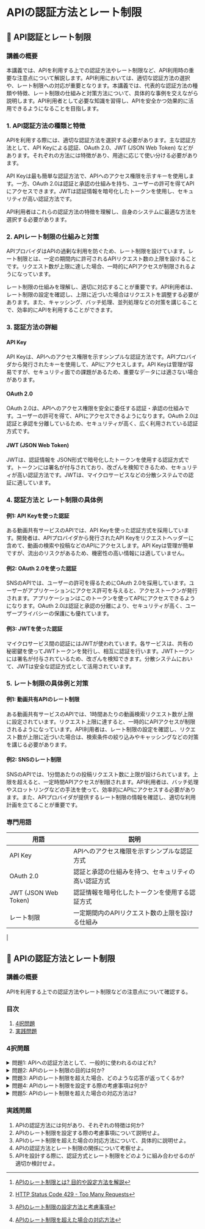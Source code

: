 # APIの認証方法とレート制限

## 📝 API認証とレート制限

<a id="introduction"></a>
### 講義の概要

本講義では、APIを利用する上での認証方法やレート制限など、API利用時の重要な注意点について解説します。API利用においては、適切な認証方法の選択や、レート制限への対応が重要となります。本講義では、代表的な認証方法の種類や特徴、レート制限の仕組みと対策方法について、具体的な事例を交えながら説明します。API利用者として必要な知識を習得し、APIを安全かつ効果的に活用できるようになることを目指します。

<a id="authentication-methods"></a>
### 1. API認証方法の種類と特徴

APIを利用する際には、適切な認証方法を選択する必要があります。主な認証方法として、API Keyによる認証、OAuth 2.0、JWT (JSON Web Token) などがあります。それぞれの方法には特徴があり、用途に応じて使い分ける必要があります。

API Keyは最も簡単な認証方法で、APIへのアクセス権限を示すキーを使用します。一方、OAuth 2.0は認証と承認の仕組みを持ち、ユーザーの許可を得てAPIにアクセスできます。JWTは認証情報を暗号化したトークンを使用し、セキュリティが高い認証方法です。

API利用者はこれらの認証方法の特徴を理解し、自身のシステムに最適な方法を選択する必要があります。

<a id="rate-limiting"></a>
### 2. APIレート制限の仕組みと対策

APIプロバイダはAPIの過剰な利用を防ぐため、レート制限を設けています。レート制限とは、一定の期間内に許可されるAPIリクエスト数の上限を設けることです。リクエスト数が上限に達した場合、一時的にAPIアクセスが制限されるようになっています。

レート制限の仕組みを理解し、適切に対応することが重要です。API利用者は、レート制限の設定を確認し、上限に近づいた場合はリクエストを調整する必要があります。また、キャッシング、バッチ処理、並列処理などの対策を講じることで、効率的にAPIを利用することができます。

<a id="api-keys-oauth2-jwt"></a>
### 3. 認証方法の詳細

#### API Key
API Keyは、APIへのアクセス権限を示すシンプルな認証方法です。APIプロバイダから発行されたキーを使用して、APIにアクセスします。API Keyは管理が容易ですが、セキュリティ面での課題があるため、重要なデータには適さない場合があります。

#### OAuth 2.0
OAuth 2.0は、APIへのアクセス権限を安全に委任する認証・承認の仕組みです。ユーザーの許可を得て、APIにアクセスできるようになります。OAuth 2.0は認証と承認を分離しているため、セキュリティが高く、広く利用されている認証方式です。

#### JWT (JSON Web Token)
JWTは、認証情報を JSON形式で暗号化したトークンを使用する認証方式です。トークンには署名が付与されており、改ざんを検知できるため、セキュリティが高い認証方法です。JWTは、マイクロサービスなどの分散システムでの認証に適しています。

<a id="examples"></a>
### 4. 認証方法と レート制限の具体例

#### 例1: API Keyを使った認証
ある動画共有サービスのAPIでは、API Keyを使った認証方式を採用しています。開発者は、APIプロバイダから発行されたAPI Keyをリクエストヘッダーに含めて、動画の検索や投稿などのAPIにアクセスします。API Keyは管理が簡単ですが、流出のリスクがあるため、機密性の高い情報には適していません。

#### 例2: OAuth 2.0を使った認証
SNSのAPIでは、ユーザーの許可を得るためにOAuth 2.0を採用しています。ユーザーがアプリケーションにアクセス許可を与えると、アクセストークンが発行されます。アプリケーションはこのトークンを使ってAPIにアクセスできるようになります。OAuth 2.0は認証と承認の分離により、セキュリティが高く、ユーザープライバシーの保護にも優れています。

#### 例3: JWTを使った認証
マイクロサービス間の認証にはJWTが使われています。各サービスは、共有の秘密鍵を使ってJWTトークンを発行し、相互に認証を行います。JWTトークンには署名が付与されているため、改ざんを検知できます。分散システムにおいて、JWTは安全な認証方式として活用されています。

<a id="rate-limiting-examples"></a>
### 5. レート制限の具体例と対策

#### 例1: 動画共有APIのレート制限
ある動画共有サービスのAPIでは、1時間あたりの動画検索リクエスト数が上限に設定されています。リクエスト上限に達すると、一時的にAPIアクセスが制限されるようになっています。API利用者は、レート制限の設定を確認し、リクエスト数が上限に近づいた場合は、検索条件の絞り込みやキャッシングなどの対策を講じる必要があります。

#### 例2: SNSのレート制限
SNSのAPIでは、1分間あたりの投稿リクエスト数に上限が設けられています。上限を超えると、一定時間APIアクセスが制限されます。API利用者は、バッチ処理やスロットリングなどの手法を使って、効率的にAPIにアクセスする必要があります。また、APIプロバイダが提供するレート制限の情報を確認し、適切な利用計画を立てることが重要です。

<a id="glossary"></a>
### 専門用語

| 用語 | 説明 |
| --- | --- |
| API Key | APIへのアクセス権限を示すシンプルな認証方式 |
| OAuth 2.0 | 認証と承認の仕組みを持つ、セキュリティの高い認証方式 |
| JWT (JSON Web Token) | 認証情報を暗号化したトークンを使用する認証方式 |
| レート制限 | 一定期間内のAPIリクエスト数の上限を設ける仕組み |
|

## 📝 APIの認証方法とレート制限

<a id="introduction"></a>
### 講義の概要
APIを利用する上での認証方法やレート制限などの注意点について確認する。

### 目次
1. [4択問題](#multiple-choice)
2. [実践問題](#practice-problems)

<a id="multiple-choice"></a>
### 4択問題

<details>
<summary>問題1: APIへの認証方法として、一般的に使われるのはどれ?</summary>

- a. パスワード認証
- b. 指紋認証
- c. OAuth 2.0
- d. CAPTCHA

<details>
<summary>回答と解説</summary>

回答: c. OAuth 2.0

OAuth 2.0は、APIへの認証方法として広く使われています。パスワード認証は安全性が低く、指紋認証はモバイルアプリでの利用が一般的です。CAPTCHA は自動アクセス防止が目的で、APIの認証には適していません。
</details>
</details>

<details>
<summary>問題2: APIのレート制限の目的は何か?</summary>

- a. APIの負荷を軽減し、安定性を高めること
- b. 利用者を制限し、収益を上げること
- c. 不正アクセスを防ぐこと
- d. a、bの両方

<details>
<summary>回答と解説</summary>

回答: a. APIの負荷を軽減し、安定性を高めること

"APIのレート制限は、APIの負荷を軽減し、サービスの安定性を高めることが主な目的です。大量のリクエストが集中するのを防ぐことで、APIの可用性を維持することができます。"[^1]
</details>
</details>

<details>
<summary>問題3: APIのレート制限を超えた場合、どのような応答が返ってくるか?</summary>

- a. 429 Too Many Requests
- b. 403 Forbidden
- c. 500 Internal Server Error
- d. 404 Not Found

<details>
<summary>回答と解説</summary>

回答: a. 429 Too Many Requests

"APIのレート制限を超えた場合、サーバーは429 Too Many Requests レスポンスを返します。これは、クライアントがリクエストを一時的に制限されていることを示しています。"[^2]
</details>
</details>

<details>
<summary>問題4: APIのレート制限を設定する際の考慮事項は何か?</summary>

- a. APIの利用者数
- b. APIの処理能力
- c. APIの重要度
- d. a、b、cすべて

<details>
<summary>回答と解説</summary>

回答: d. a、b、cすべて

"APIのレート制限を設定する際は、APIの利用者数、処理能力、重要度などを総合的に検討する必要があります。利用者数が多ければ制限を緩めるべきですし、処理能力に応じて制限を設定する必要があります。また、APIの重要度によっても制限の設定が変わってきます。"[^3]
</details>
</details>

<details>
<summary>問題5: APIのレート制限を超えた場合の対応方法は?</summary>

- a. 待機時間を設けてリトライする
- b. 別のAPIを利用する
- c. 制限を緩和するよう開発者に依頼する
- d. a、b、cすべて

<details>
<summary>回答と解説</summary>

回答: d. a、b、c すべて

"APIのレート制限を超えた場合の対応方法としては、待機時間を設けてリトライする、別のAPIを利用する、制限を緩和するよう開発者に依頼するなどが考えられます。状況に応じて適切な対応を取る必要があります。"[^4]
</details>
</details>

<a id="practice-problems"></a>
### 実践問題

1. APIの認証方法には何があり、それぞれの特徴は何か?
2. APIのレート制限を設定する際の考慮事項について説明せよ。
3. APIのレート制限を超えた場合の対応方法について、具体的に説明せよ。
4. APIの認証方法とレート制限の関係について考察せよ。
5. APIを設計する際に、認証方式とレート制限をどのように組み合わせるのが適切か検討せよ。

[^1]: [APIのレート制限とは? 目的や設定方法を解説](https://www.monobit.co.jp/knowledge/api-rate-limiting/)
[^2]: [HTTP Status Code 429 - Too Many Requests](https://developer.mozilla.org/en-US/docs/Web/HTTP/Status/429)
[^3]: [APIのレート制限の設定方法と考慮事項](https://qiita.com/tnoda_/items/b8c4d3b6b6d0d72d9b4a)
[^4]: [APIのレート制限を超えた場合の対応方法](https://qiita.com/tnoda_/items/b8c4d3b6b6d0d72d9b4a)